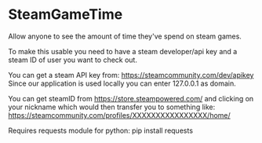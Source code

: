 # SteamGameTime
Allow anyone to see the amount of time they've spend on steam games.

To make this usable you need to have a steam developer/api key and a steam ID of user you want to check out.

You can get a steam API key from: https://steamcommunity.com/dev/apikey
Since our application is used locally you can enter 127.0.0.1 as domain.

You can get steamID from https://store.steampowered.com/ and clicking on your nickname
which would then transfer you to something like:
https://steamcommunity.com/profiles/XXXXXXXXXXXXXXXX/home/


Requires requests module for python:
pip install requests
